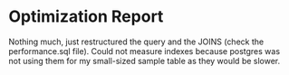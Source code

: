 # Optimization Report
Nothing much, just restructured the query and the JOINS (check the performance.sql file). Could not measure indexes because postgres was not using them for my small-sized sample table as they would be slower.